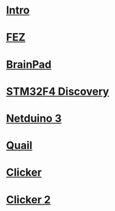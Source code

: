 # [Intro](intro.md)
# [FEZ](fez.md)
# [BrainPad](brainpad.md)
# [STM32F4 Discovery](stm32f4_discovery.md)
# [Netduino 3](netduino_3.md)
# [Quail](quail.md)
# [Clicker](clicker.md)
# [Clicker 2](clicker2.md)

